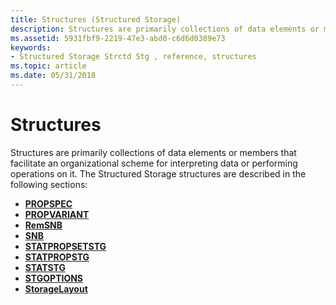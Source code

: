 ```yaml
---
title: Structures (Structured Storage)
description: Structures are primarily collections of data elements or members that facilitate an organizational scheme for interpreting data or performing operations on it.
ms.assetid: 5931fbf9-2219-47e3-abd0-c6d6d0389e73
keywords:
- Structured Storage Strctd Stg , reference, structures
ms.topic: article
ms.date: 05/31/2018
---
```


# Structures

Structures are primarily collections of data elements or members that facilitate an organizational scheme for interpreting data or performing operations on it. The Structured Storage structures are described in the following sections:

-   [**PROPSPEC**](/windows/win32/api/propidlbase/ns-propidlbase-propspec)
-   [**PROPVARIANT**](/windows/win32/api/propidlbase/ns-propidlbase-propvariant)
-   [**RemSNB**](/windows/win32/api/objidl/ns-objidl-remsnb)
-   [**SNB**](snb.md)
-   [**STATPROPSETSTG**](/windows/win32/api/propidlbase/nn-propidlbase-ienumstatpropsetstg)
-   [**STATPROPSTG**](/windows/win32/api/propidlbase/nn-propidlbase-ienumstatpropstg)
-   [**STATSTG**](/windows/win32/api/objidl/ns-objidl-statstg)
-   [**STGOPTIONS**](/windows/win32/api/coml2api/ns-coml2api-stgoptions)
-   [**StorageLayout**](/windows/win32/api/objidl/ns-objidl-storagelayout)

 

 